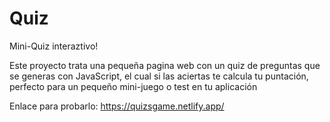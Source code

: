 # Quiz
Mini-Quiz interaztivo!

Este proyecto trata una pequeña pagina web con un quiz de preguntas que se generas con JavaScript, el cual si las aciertas te calcula tu puntación, perfecto para un pequeño mini-juego o test en tu aplicación
 
 Enlace para probarlo: https://quizsgame.netlify.app/